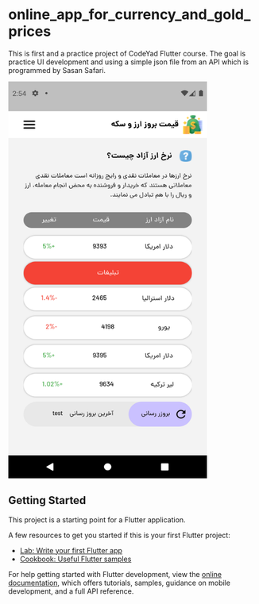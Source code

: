 # online_app_for_currency_and_gold_prices

This is first and a practice project of CodeYad Flutter course.
The goal is practice UI development and using a simple json file from an API which is programmed by Sasan Safari.

[//]: # (![Screen-Shot]&#40;images/home-screen.png&#41;)
<img src="images/home-screen.png" width="400" height="800">

## Getting Started

This project is a starting point for a Flutter application.

A few resources to get you started if this is your first Flutter project:

- [Lab: Write your first Flutter app](https://docs.flutter.dev/get-started/codelab)
- [Cookbook: Useful Flutter samples](https://docs.flutter.dev/cookbook)

For help getting started with Flutter development, view the
[online documentation](https://docs.flutter.dev/), which offers tutorials,
samples, guidance on mobile development, and a full API reference.
